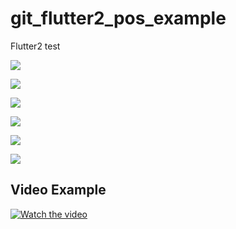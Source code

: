 # git_flutter2_pos_example
Flutter2 test

![](https://firebasestorage.googleapis.com/v0/b/myfirebasefirestore-7ecc4.appspot.com/o/flutter_pos1.png?alt=media&token=961b5881-82ec-455c-b30a-27f86b2ed14b)

![](https://firebasestorage.googleapis.com/v0/b/myfirebasefirestore-7ecc4.appspot.com/o/flutter_pos2.png?alt=media&token=c3a29cea-6b6f-4f84-8bde-7276810ceeaf)

![](https://firebasestorage.googleapis.com/v0/b/myfirebasefirestore-7ecc4.appspot.com/o/flutter_pos3.png?alt=media&token=868a2d5c-9b9f-4f9f-b7e5-668e1a590d8d)

![](https://firebasestorage.googleapis.com/v0/b/myfirebasefirestore-7ecc4.appspot.com/o/flutter_pos4.png?alt=media&token=caf3c812-ba91-4071-b325-ed0b2fc1b26c)

![](https://firebasestorage.googleapis.com/v0/b/myfirebasefirestore-7ecc4.appspot.com/o/flutter_pos5.png?alt=media&token=3931791e-9e71-430f-a6c6-53d8b2fb6dbf)

![](https://firebasestorage.googleapis.com/v0/b/myfirebasefirestore-7ecc4.appspot.com/o/flutter_pos6.png?alt=media&token=2da939ac-adde-4090-947b-2540d8415ffd)

## Video Example
[![Watch the video](https://image.flaticon.com/icons/png/512/129/129464.png)](https://firebasestorage.googleapis.com/v0/b/myfirebasefirestore-7ecc4.appspot.com/o/flutter_video_pos.mp4?alt=media&token=3d5cb7ab-dafd-4a06-9f2f-375f95ddb909)
